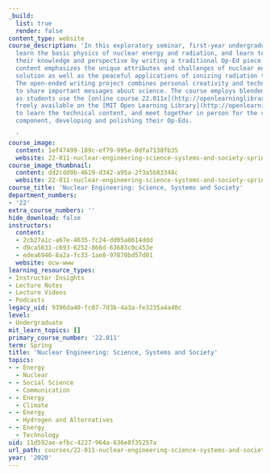 ```yaml
---
_build:
  list: true
  render: false
content_type: website
course_description: 'In this exploratory seminar, first-year undergraduate students
  learn the basic physics of nuclear energy and radiation, and learn to communicate
  their knowledge and perspective by writing a traditional Op-Ed piece. The technical
  content emphasizes the unique attributes and challenges of nuclear energy as a low-carbon
  solution as well as the peaceful applications of ionizing radiation to help humankind.
  The open-ended writing project combines personal creativity and technical knowledge
  to share important messages about science. The course employs blended learning,
  as students use the [online course 22.011x](http://openlearninglibrary.mit.edu/courses/course-v1:MITx+22.011x+3T2018/about),
  freely available on the [MIT Open Learning Library](http://openlearning.mit.edu/courses-programs/open-learning-library),
  to learn the technical content, and meet together in person for the communication
  component, developing and polishing their Op-Eds.

  '
course_image:
  content: 1ef47499-189c-ef79-995e-0dfa7138fb35
  website: 22-011-nuclear-engineering-science-systems-and-society-spring-2020
course_image_thumbnail:
  content: dd2cdd9b-4619-d342-a95a-2f3a5b83348c
  website: 22-011-nuclear-engineering-science-systems-and-society-spring-2020
course_title: 'Nuclear Engineering: Science, Systems and Society'
department_numbers:
- '22'
extra_course_numbers: ''
hide_download: false
instructors:
  content:
  - 2cb27a1c-a67e-4635-fc24-dd05a0614ddd
  - d9ca5631-c693-6252-866d-63683c0c453e
  - edea6946-8a2a-fc33-1ae8-97870bd57d01
  website: ocw-www
learning_resource_types:
- Instructor Insights
- Lecture Notes
- Lecture Videos
- Podcasts
legacy_uid: 9396da40-fc07-7d3b-4a3a-fe3235a4a40c
level:
- Undergraduate
mit_learn_topics: []
primary_course_number: '22.011'
term: Spring
title: 'Nuclear Engineering: Science, Systems and Society'
topics:
- - Energy
  - Nuclear
- - Social Science
  - Communication
- - Energy
  - Climate
- - Energy
  - Hydrogen and Alternatives
- - Energy
  - Technology
uid: 11d592ae-efbc-4227-964a-636e8f35257a
url_path: courses/22-011-nuclear-engineering-science-systems-and-society-spring-2020
year: '2020'
---
```

